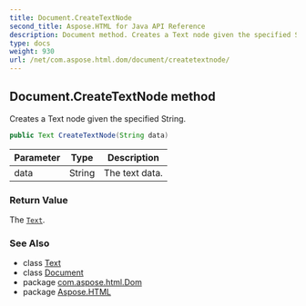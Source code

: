 ```yaml
---
title: Document.CreateTextNode
second_title: Aspose.HTML for Java API Reference
description: Document method. Creates a Text node given the specified String
type: docs
weight: 930
url: /net/com.aspose.html.dom/document/createtextnode/
---
```

## Document.CreateTextNode method

Creates a Text node given the specified String.

```java
public Text CreateTextNode(String data)
```

| Parameter | Type | Description |
| --- | --- | --- |
| data | String | The text data. |

### Return Value

The [`Text`](../../text/).

### See Also

* class [Text](../../text/)
* class [Document](../)
* package [com.aspose.html.Dom](../../document/)
* package [Aspose.HTML](../../../)
